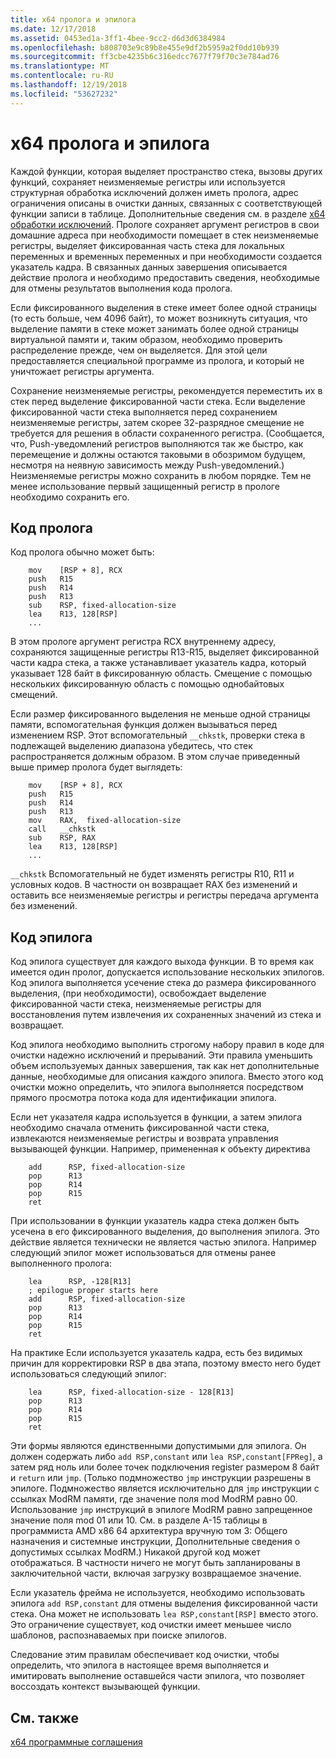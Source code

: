 ```yaml
---
title: x64 пролога и эпилога
ms.date: 12/17/2018
ms.assetid: 0453ed1a-3ff1-4bee-9cc2-d6d3d6384984
ms.openlocfilehash: b808703e9c89b8e455e9df2b5959a2f0dd10b939
ms.sourcegitcommit: ff3cbe4235b6c316edcc7677f79f70c3e784ad76
ms.translationtype: MT
ms.contentlocale: ru-RU
ms.lasthandoff: 12/19/2018
ms.locfileid: "53627232"
---
```

# <a name="x64-prolog-and-epilog"></a>x64 пролога и эпилога

Каждой функции, которая выделяет пространство стека, вызовы других функций, сохраняет неизменяемые регистры или используется структурная обработка исключений должен иметь пролога, адрес ограничения описаны в очистки данных, связанных с соответствующей функции записи в таблице. Дополнительные сведения см. в разделе [x64 обработки исключений](../build/exception-handling-x64.md). Прологе сохраняет аргумент регистров в свои домашние адреса при необходимости помещает в стек неизменяемые регистры, выделяет фиксированная часть стека для локальных переменных и временных переменных и при необходимости создается указатель кадра. В связанных данных завершения описывается действие пролога и необходимо предоставить сведения, необходимые для отмены результатов выполнения кода пролога.

Если фиксированного выделения в стеке имеет более одной страницы (то есть больше, чем 4096 байт), то может возникнуть ситуация, что выделение памяти в стеке может занимать более одной страницы виртуальной памяти и, таким образом, необходимо проверить распределение прежде, чем он выделяется. Для этой цели предоставляется специальной программе из пролога, и который не уничтожает регистры аргумента.

Сохранение неизменяемые регистры, рекомендуется переместить их в стек перед выделение фиксированной части стека. Если выделение фиксированной части стека выполняется перед сохранением неизменяемые регистры, затем скорее 32-разрядное смещение не требуется для решения в области сохраненного регистра. (Сообщается, что, Push-уведомлений регистров выполняются так же быстро, как перемещение и должны остаются таковыми в обозримом будущем, несмотря на неявную зависимость между Push-уведомлений.) Неизменяемые регистры можно сохранить в любом порядке. Тем не менее использование первый защищенный регистр в прологе необходимо сохранить его.

## <a name="prolog-code"></a>Код пролога

Код пролога обычно может быть:

```MASM
    mov    [RSP + 8], RCX
    push   R15
    push   R14
    push   R13
    sub    RSP, fixed-allocation-size
    lea    R13, 128[RSP]
    ...
```

В этом прологе аргумент регистра RCX внутреннему адресу, сохраняются защищенные регистры R13-R15, выделяет фиксированной части кадра стека, а также устанавливает указатель кадра, который указывает 128 байт в фиксированную область. Смещение с помощью нескольких фиксированную область с помощью однобайтовых смещений.

Если размер фиксированного выделения не меньше одной страницы памяти, вспомогательная функция должен вызываться перед изменением RSP. Этот вспомогательный `__chkstk`, проверки стека в подлежащей выделению диапазона убедитесь, что стек распространяется должным образом. В этом случае приведенный выше пример пролога будет выглядеть:

```MASM
    mov    [RSP + 8], RCX
    push   R15
    push   R14
    push   R13
    mov    RAX,  fixed-allocation-size
    call   __chkstk
    sub    RSP, RAX
    lea    R13, 128[RSP]
    ...
```

`__chkstk` Вспомогательный не будет изменять регистры R10, R11 и условных кодов. В частности он возвращает RAX без изменений и оставить все неизменяемые регистры и регистры передача аргумента без изменений.

## <a name="epilog-code"></a>Код эпилога

Код эпилога существует для каждого выхода функции. В то время как имеется один пролог, допускается использование нескольких эпилогов. Код эпилога выполняется усечение стека до размера фиксированного выделения, (при необходимости), освобождает выделение фиксированной части стека, неизменяемые регистры для восстановления путем извлечения их сохраненных значений из стека и возвращает.

Код эпилога необходимо выполнить строгому набору правил в коде для очистки надежно исключений и прерываний. Эти правила уменьшить объем используемых данных завершения, так как нет дополнительные данные, необходимые для описания каждого эпилога. Вместо этого код очистки можно определить, что эпилога выполняется посредством прямого просмотра потока кода для идентификации эпилога.

Если нет указателя кадра используется в функции, а затем эпилога необходимо сначала отменить фиксированной части стека, извлекаются неизменяемые регистры и возврата управления вызывающей функции. Например, примененная к объекту директива

```MASM
    add      RSP, fixed-allocation-size
    pop      R13
    pop      R14
    pop      R15
    ret
```

При использовании в функции указатель кадра стека должен быть усечена в его фиксированного выделения, до выполнения эпилога. Это действие является технически не является частью эпилога. Например следующий эпилог может использоваться для отмены ранее выполненного пролога:

```MASM
    lea      RSP, -128[R13]
    ; epilogue proper starts here
    add      RSP, fixed-allocation-size
    pop      R13
    pop      R14
    pop      R15
    ret
```

На практике Если используется указатель кадра, есть без видимых причин для корректировки RSP в два этапа, поэтому вместо него будет использоваться следующий эпилог:

```MASM
    lea      RSP, fixed-allocation-size - 128[R13]
    pop      R13
    pop      R14
    pop      R15
    ret
```

Эти формы являются единственными допустимыми для эпилога. Он должен содержать либо `add RSP,constant` или `lea RSP,constant[FPReg]`, а затем ряд ноль или более точек подключения register размером 8 байт и `return` или `jmp`. (Только подмножество `jmp` инструкции разрешены в эпилоге. Подмножество является исключительно для `jmp` инструкции с ссылках ModRM памяти, где значение поля mod ModRM равно 00. Использование `jmp` инструкций в эпилоге ModRM равно запрещенное значение поля mod 01 или 10. См. в разделе A-15 таблицы в программиста AMD x86 64 архитектура вручную том 3: Общего назначения и системные инструкции, Дополнительные сведения о допустимых ссылках ModRM.) Никакой другой код может отображаться. В частности ничего не могут быть запланированы в заключительной части, включая загрузку возвращаемое значение.

Если указатель фрейма не используется, необходимо использовать эпилога `add RSP,constant` для отмены выделения фиксированной части стека. Она может не использовать `lea RSP,constant[RSP]` вместо этого. Это ограничение существует, код очистки имеет меньшее число шаблонов, распознаваемых при поиске эпилогов.

Следование этим правилам обеспечивает код очистки, чтобы определить, что эпилога в настоящее время выполняется и имитировать выполнение оставшейся части эпилога, что позволяет воссоздать контекст вызывающей функции.

## <a name="see-also"></a>См. также

[x64 программные соглашения](../build/x64-software-conventions.md)